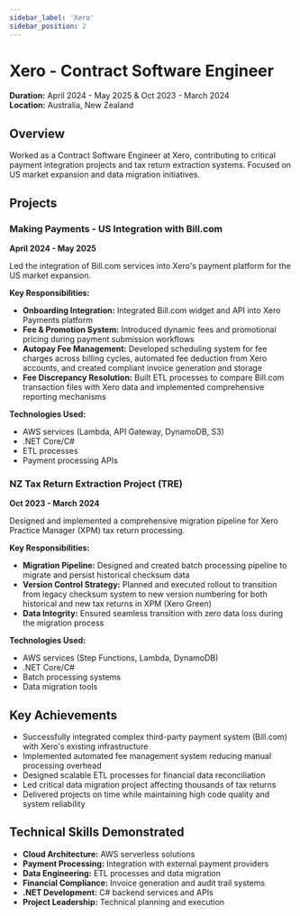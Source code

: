 ```yaml
---
sidebar_label: 'Xero'
sidebar_position: 2
---
```


# Xero - Contract Software Engineer

**Duration:** April 2024 - May 2025 & Oct 2023 - March 2024  
**Location:** Australia, New Zealand

## Overview

Worked as a Contract Software Engineer at Xero, contributing to critical payment integration projects and tax return extraction systems. Focused on US market expansion and data migration initiatives.

## Projects

### Making Payments - US Integration with Bill.com
**April 2024 - May 2025**

Led the integration of Bill.com services into Xero's payment platform for the US market expansion.

**Key Responsibilities:**
- **Onboarding Integration:** Integrated Bill.com widget and API into Xero Payments platform
- **Fee & Promotion System:** Introduced dynamic fees and promotional pricing during payment submission workflows
- **Autopay Fee Management:** Developed scheduling system for fee charges across billing cycles, automated fee deduction from Xero accounts, and created compliant invoice generation and storage
- **Fee Discrepancy Resolution:** Built ETL processes to compare Bill.com transaction files with Xero data and implemented comprehensive reporting mechanisms

**Technologies Used:**
- AWS services (Lambda, API Gateway, DynamoDB, S3)
- .NET Core/C#
- ETL processes
- Payment processing APIs

### NZ Tax Return Extraction Project (TRE)
**Oct 2023 - March 2024**

Designed and implemented a comprehensive migration pipeline for Xero Practice Manager (XPM) tax return processing.

**Key Responsibilities:**
- **Migration Pipeline:** Designed and created batch processing pipeline to migrate and persist historical checksum data
- **Version Control Strategy:** Planned and executed rollout to transition from legacy checksum system to new version numbering for both historical and new tax returns in XPM (Xero Green)
- **Data Integrity:** Ensured seamless transition with zero data loss during the migration process

**Technologies Used:**
- AWS services (Step Functions, Lambda, DynamoDB)
- .NET Core/C#
- Batch processing systems
- Data migration tools

## Key Achievements

- Successfully integrated complex third-party payment system (Bill.com) with Xero's existing infrastructure
- Implemented automated fee management system reducing manual processing overhead
- Designed scalable ETL processes for financial data reconciliation
- Led critical data migration project affecting thousands of tax returns
- Delivered projects on time while maintaining high code quality and system reliability

## Technical Skills Demonstrated

- **Cloud Architecture:** AWS serverless solutions
- **Payment Processing:** Integration with external payment providers
- **Data Engineering:** ETL processes and data migration
- **Financial Compliance:** Invoice generation and audit trail systems
- **.NET Development:** C# backend services and APIs
- **Project Leadership:** Technical planning and execution